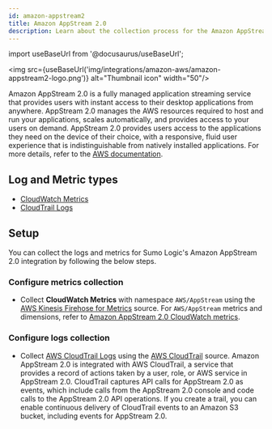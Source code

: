 ```yaml
---
id: amazon-appstream2
title: Amazon AppStream 2.0
description: Learn about the collection process for the Amazon AppStream 2.0 service.
---
```

import useBaseUrl from '@docusaurus/useBaseUrl';

<img src={useBaseUrl('img/integrations/amazon-aws/amazon-appstream2-logo.png')} alt="Thumbnail icon" width="50"/>

Amazon AppStream 2.0 is a fully managed application streaming service that provides users with instant access to their desktop applications from anywhere. AppStream 2.0 manages the AWS resources required to host and run your applications, scales automatically, and provides access to your users on demand. AppStream 2.0 provides users access to the applications they need on the device of their choice, with a responsive, fluid user experience that is indistinguishable from natively installed applications. For more details, refer to the [AWS documentation](https://docs.aws.amazon.com/appstream2/latest/developerguide/what-is-appstream.html).

## Log and Metric types
* [CloudWatch Metrics](https://docs.aws.amazon.com/appstream2/latest/developerguide/monitoring.html#monitoring-with-cloudwatch)
* [CloudTrail Logs](https://docs.aws.amazon.com/appstream2/latest/developerguide/logging-using-cloudtrail.html)

## Setup

You can collect the logs and metrics for Sumo Logic's Amazon AppStream 2.0 integration by following the below steps.

### Configure metrics collection
* Collect **CloudWatch Metrics** with namespace `AWS/AppStream` using the [AWS Kinesis Firehose for Metrics](https://help.sumologic.com/docs/send-data/hosted-collectors/amazon-aws/aws-kinesis-firehose-metrics-source/) source. For `AWS/AppStream` metrics and dimensions, refer to [Amazon AppStream 2.0 CloudWatch metrics](https://docs.aws.amazon.com/appstream2/latest/developerguide/monitoring.html#monitoring-with-cloudwatch).

### Configure logs collection
* Collect [AWS CloudTrail Logs](https://docs.aws.amazon.com/appstream2/latest/developerguide/logging-using-cloudtrail.html) using the [AWS CloudTrail](https://help.sumologic.com/docs/send-data/hosted-collectors/amazon-aws/aws-cloudtrail-source/) source. Amazon AppStream 2.0 is integrated with AWS CloudTrail, a service that provides a record of actions taken by a user, role, or AWS service in AppStream 2.0. CloudTrail captures API calls for AppStream 2.0 as events, which include calls from the AppStream 2.0 console and code calls to the AppStream 2.0 API operations. If you create a trail, you can enable continuous delivery of CloudTrail events to an Amazon S3 bucket, including events for AppStream 2.0. 